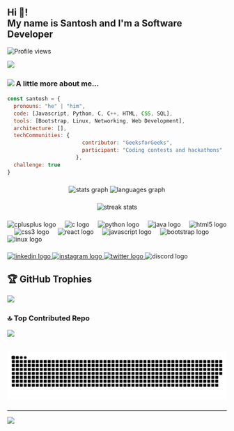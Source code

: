 <br clear="both">

<h2 align="left">Hi 👋!<br> My name is Santosh  and I'm a Software Developer</h2>

![Profile views](https://camo.githubusercontent.com/8e524448d1f59308ceb73c854fd5336d3a2a9505adcbf178457b890394a8778a/68747470733a2f2f6b6f6d617265762e636f6d2f67687076632f3f757365726e616d653d64696279616e7368756a686139266c6162656c3d50726f66696c65253230766965777326636f6c6f723d306537356236267374796c653d666c6174)


<img src="https://camo.githubusercontent.com/e5f30d804f0ac2e6305662f39cea609bcf0f0d5714d57c0ca3c27f510d70ddf8/68747470733a2f2f63646e2e6472696262626c652e636f6d2f75736572732f323133313939332f73637265656e73686f74732f343934383733362f6d656469612f34356463656236343037323364373234333663343237616464373936366366382e676966" width="300"/>

### <img src="https://media.giphy.com/media/VgCDAzcKvsR6OM0uWg/giphy.gif" width="50"> A little more about me...  

```javascript
const santosh = {
  pronouns: "he" | "him",
  code: [Javascript, Python, C, C++, HTML, CSS, SQL],
  tools: [Bootstrap, Linux, Networking, Web Development],
  architecture: [],
  techCommunities: {
                        contributor: "GeeksforGeeks",
                        participant: "Coding contests and hackathons"
                      },
  challenge: true
}
```

###

<div align="center">
  <img src="https://github-readme-stats.vercel.app/api?username=1prajapatisantosh&show_icons=true&theme=dracula&count_private=true&hide_border=false" height="150" alt="stats graph" />
  <img src="https://github-readme-stats.vercel.app/api/top-langs/?username=1prajapatisantosh&theme=dark&hide_border=false&layout=compact" height="150" alt="languages graph" />
</div>

###



<div align="center">
  <img src="https://nirzak-streak-stats.vercel.app/?user=1prajapatisantosh&theme=dark&hide_border=false" height="150" alt="streak stats" />
</div>

###

<div align="left">
  <img src="https://cdn.jsdelivr.net/gh/devicons/devicon/icons/cplusplus/cplusplus-original.svg" height="30" alt="cplusplus logo" />
  <img width="12" />
  <img src="https://cdn.jsdelivr.net/gh/devicons/devicon/icons/c/c-original.svg" height="30" alt="c logo" />
  <img width="12" />
  <img src="https://cdn.jsdelivr.net/gh/devicons/devicon/icons/python/python-original.svg" height="30" alt="python logo" />
  <img width="12" />
  <img src="https://cdn.jsdelivr.net/gh/devicons/devicon/icons/java/java-original.svg" height="30" alt="java logo" />
  <img width="12" />
  <img src="https://cdn.jsdelivr.net/gh/devicons/devicon/icons/html5/html5-original.svg" height="30" alt="html5 logo" />
  <img width="12" />
  <img src="https://cdn.jsdelivr.net/gh/devicons/devicon/icons/css3/css3-original.svg" height="30" alt="css3 logo" />
  <img width="12" />
  <img src="https://cdn.jsdelivr.net/gh/devicons/devicon/icons/react/react-original.svg" height="30" alt="react logo" />
  <img width="12" />
  <img src="https://cdn.jsdelivr.net/gh/devicons/devicon/icons/javascript/javascript-original.svg" height="30" alt="javascript logo" />
  <img width="12" />
  <img src="https://cdn.jsdelivr.net/gh/devicons/devicon/icons/bootstrap/bootstrap-original.svg" height="30" alt="bootstrap logo" />
  <img width="12" />
  <img src="https://cdn.jsdelivr.net/gh/devicons/devicon/icons/linux/linux-original.svg" height="30" alt="linux logo" />
</div>

###

<div align="left">
  <a href="https://www.linkedin.com/in/santosh-prajapati-ab69b0267/" target="_blank">
    <img src="https://img.shields.io/static/v1?message=LinkedIn&logo=linkedin&label=&color=0077B5&logoColor=white&labelColor=&style=for-the-badge" height="35" alt="linkedin logo" />
  </a>
  <a href="https://www.instagram.com/1prajapatisantosh/" target="_blank">
    <img src="https://img.shields.io/static/v1?message=Instagram&logo=instagram&label=&color=E4405F&logoColor=white&labelColor=&style=for-the-badge" height="35" alt="instagram logo" />
  </a>
  <a href="https://x.com/SPrajapati5651" target="_blank">
    <img src="https://img.shields.io/static/v1?message=Twitter&logo=twitter&label=&color=1DA1F2&logoColor=white&labelColor=&style=for-the-badge" height="35" alt="twitter logo" />
  </a>
  <img src="https://img.shields.io/static/v1?message=Discord&logo=discord&label=&color=7289DA&logoColor=white&labelColor=&style=for-the-badge" height="35" alt="discord logo" />
</div>

###

## 🏆 GitHub Trophies
![](https://github-profile-trophy.vercel.app/?username=1prajapatisantosh&theme=radical&no-frame=false&no-bg=false&margin-w=4)

### 🔝 Top Contributed Repo
![](https://github-contributor-stats.vercel.app/api?username=1prajapatisantosh&limit=5&theme=dark&combine_all_yearly_contributions=true)

<br clear="both">

<img src="https://raw.githubusercontent.com/1prajapatisantosh/1prajapatisantosh/output/snake.svg" alt="Snake animation" />

###

---

[![](https://visitcount.itsvg.in/api?id=1prajapatisantosh&icon=0&color=0)](https://visitcount.itsvg.in)
